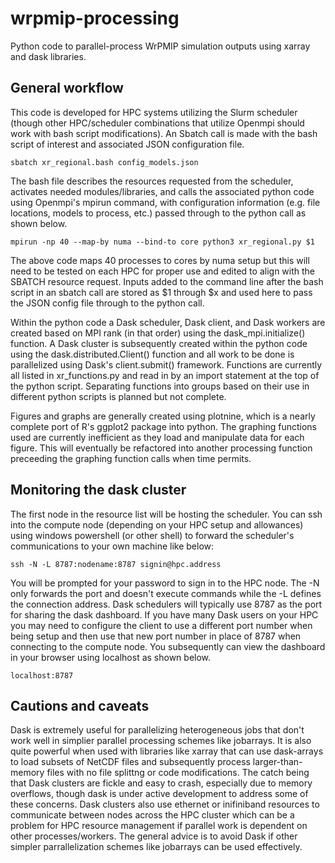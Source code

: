 # wrpmip-processing

Python code to parallel-process WrPMIP simulation outputs using xarray and dask libraries.

## General workflow

This code is developed for HPC systems utilizing the Slurm scheduler (though other HPC/scheduler combinations that utilize Openmpi should work with bash script modifications). An Sbatch call is made with the bash script of interest and associated JSON configuration file.  

```
sbatch xr_regional.bash config_models.json
```

The bash file describes the resources requested from the scheduler, activates needed modules/libraries, and calls the associated python code using Openmpi's mpirun command, with configuration information (e.g. file locations, models to process, etc.) passed through to the python call as shown below.

```
mpirun -np 40 --map-by numa --bind-to core python3 xr_regional.py $1
```

The above code maps 40 processes to cores by numa setup but this will need to be tested on each HPC for proper use and edited to align with the SBATCH resource request. Inputs added to the command line after the bash script in an sbatch call are stored as $1 through $x and used here to pass the JSON config file through to the python call.

Within the python code a Dask scheduler, Dask client, and Dask workers are created based on MPI rank (in that order) using the dask_mpi.initialize() function. A Dask cluster is subsequently created within the python code using the dask.distributed.Client() function and all work to be done is parallelized using Dask's client.submit() framework. Functions are currently all listed in xr_functions.py and read in by an import statement at the top of the python script. Separating functions into groups based on their use in different python scripts is planned but not complete.  

Figures and graphs are generally created using plotnine, which is a nearly complete port of R's ggplot2 package into python. The graphing functions used are currently inefficient as they load and manipulate data for each figure. This will eventually be refactored into another processing function preceeding the graphing function calls when time permits.

## Monitoring the dask cluster

The first node in the resource list will be hosting the scheduler. You can ssh into the compute node (depending on your HPC setup and allowances) using windows powershell (or other shell) to forward the scheduler's communications to your own machine like below:

```
ssh -N -L 8787:nodename:8787 signin@hpc.address
```

You will be prompted for your password to sign in to the HPC node. The -N only forwards the port and doesn't execute commands while the -L defines the connection address. Dask schedulers will typically use 8787 as the port for sharing the dask dashboard. If you have many Dask users on your HPC you may need to configure the client to use a different port number when being setup and then use that new port number in place of 8787 when connecting to the compute node. You subsequently can view the dashboard in your browser using localhost as shown below.

```
localhost:8787
```

## Cautions and caveats

Dask is extremely useful for parallelizing heterogeneous jobs that don't work well in simplier parallel processing schemes like jobarrays. It is also quite powerful when used with libraries like xarray that can use dask-arrays to load subsets of NetCDF files and subsequently process larger-than-memory files with no file splittng or code modifications. The catch being that Dask clusters are fickle and easy to crash, especially due to memory overflows, though dask is under active development to address some of these concerns. Dask clusters also use ethernet or inifiniband resources to communicate between nodes across the HPC cluster which can be a problem for HPC resource management if parallel work is dependent on other processes/workers. The general advice is to avoid Dask if other simpler parrallelization schemes like jobarrays can be used effectively.

